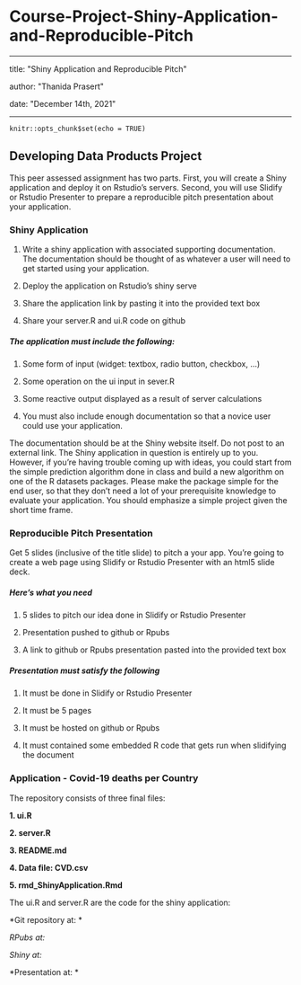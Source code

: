 # Course-Project-Shiny-Application-and-Reproducible-Pitch

---
title: "Shiny Application and Reproducible Pitch"

author: "Thanida Prasert"

date: "December 14th, 2021"

---

```{r setup, include=FALSE}
knitr::opts_chunk$set(echo = TRUE)
```


## Developing Data Products Project

This peer assessed assignment has two parts. First, you will create a Shiny application and deploy it on Rstudio’s servers. Second, you will use Slidify or Rstudio Presenter to prepare a reproducible pitch presentation about your application.

### Shiny Application

1. Write a shiny application with associated supporting documentation. The documentation should be thought of as whatever a user will need to get started using your application.

2. Deploy the application on Rstudio’s shiny serve

3. Share the application link by pasting it into the provided text box

4. Share your server.R and ui.R code on github


##### The application must include the following:

1. Some form of input (widget: textbox, radio button, checkbox, …)

2. Some operation on the ui input in sever.R

3. Some reactive output displayed as a result of server calculations

4. You must also include enough documentation so that a novice user could use your application.


The documentation should be at the Shiny website itself. Do not post to an external link. The Shiny application in question is entirely up to you. However, if you’re having trouble coming up with ideas, you could start from the simple prediction algorithm done in class and build a new algorithm on one of the R datasets packages. Please make the package simple for the end user, so that they don’t need a lot of your prerequisite knowledge to evaluate your application. You should emphasize a simple project given the short time frame.


### Reproducible Pitch Presentation

Get 5 slides (inclusive of the title slide) to pitch a your app. You’re going to create a web page using Slidify or Rstudio Presenter with an html5 slide deck.

##### Here’s what you need

1. 5 slides to pitch our idea done in Slidify or Rstudio Presenter

2. Presentation pushed to github or Rpubs

3. A link to github or Rpubs presentation pasted into the provided text box

##### Presentation must satisfy the following

1. It must be done in Slidify or Rstudio Presenter

2. It must be 5 pages

3. It must be hosted on github or Rpubs

4. It must contained some embedded R code that gets run when slidifying the document


### Application - Covid-19 deaths per Country
The repository consists of three final files:

**1. ui.R**

**2. server.R**

**3. README.md**

**4. Data file: CVD.csv**

**5. rmd_ShinyApplication.Rmd**

The ui.R and server.R are the code for the shiny application: 


*Git repository at: *

*RPubs at:*

*Shiny at:*

*Presentation at: *
